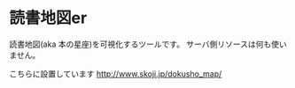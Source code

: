 # 読書地図er

読書地図(aka 本の星座)を可視化するツールです。
サーバ側リソースは何も使いません。

こちらに設置しています http://www.skoji.jp/dokusho_map/